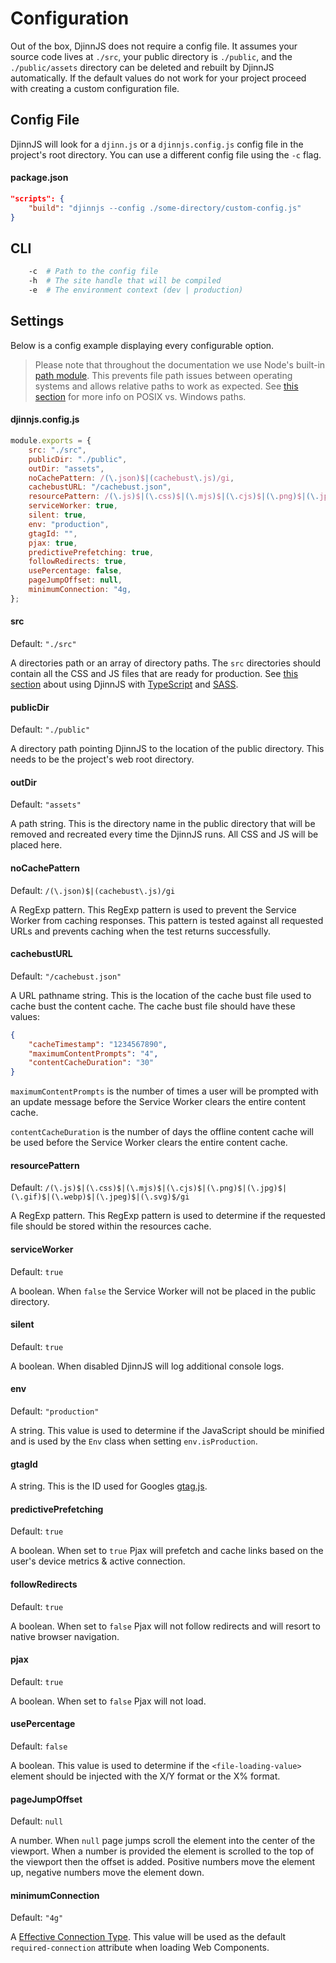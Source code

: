# Configuration

Out of the box, DjinnJS does not require a config file. It assumes your source code lives at `./src`, your public directory is `./public`, and the `./public/assets` directory can be deleted and rebuilt by DjinnJS automatically. If the default values do not work for your project proceed with creating a custom configuration file.

## Config File

DjinnJS will look for a `djinn.js` or a `djinnjs.config.js` config file in the project's root directory. You can use a different config file using the `-c` flag.

#### package.json

```json
"scripts": {
    "build": "djinnjs --config ./some-directory/custom-config.js"
}
```

## CLI

```bash
    -c  # Path to the config file
    -h  # The site handle that will be compiled
    -e  # The environment context (dev | production)
```

## Settings

Below is a config example displaying every configurable option.

> Please note that throughout the documentation we use Node's built-in [path module](https://nodejs.org/api/path.html). This prevents file path issues between operating systems and allows relative paths to work as expected. See [this section](https://nodejs.org/api/path.html#path_windows_vs_posix) for more info on POSIX vs. Windows paths.

#### djinnjs.config.js

```javascript
module.exports = {
    src: "./src",
    publicDir: "./public",
    outDir: "assets",
    noCachePattern: /(\.json)$|(cachebust\.js)/gi,
    cachebustURL: "/cachebust.json",
    resourcePattern: /(\.js)$|(\.css)$|(\.mjs)$|(\.cjs)$|(\.png)$|(\.jpg)$|(\.gif)$|(\.webp)$|(\.jpeg)$|(\.svg)$/gi,
    serviceWorker: true,
    silent: true,
    env: "production",
    gtagId: "",
    pjax: true,
    predictivePrefetching: true,
    followRedirects: true,
    usePercentage: false,
    pageJumpOffset: null,
    minimumConnection: "4g,
};
```

#### src

Default: `"./src"`

A directories path or an array of directory paths. The `src` directories should contain all the CSS and JS files that are ready for production. See [this section](/getting-started/demo-project) about using DjinnJS with [TypeScript](https://www.typescriptlang.org/) and [SASS](https://sass-lang.com/).

#### publicDir

Default: `"./public"`

A directory path pointing DjinnJS to the location of the public directory. This needs to be the project's web root directory.

#### outDir

Default: `"assets"`

A path string. This is the directory name in the public directory that will be removed and recreated every time the DjinnJS runs. All CSS and JS will be placed here.

#### noCachePattern

Default: `/(\.json)$|(cachebust\.js)/gi`

A RegExp pattern. This RegExp pattern is used to prevent the Service Worker from caching responses. This pattern is tested against all requested URLs and prevents caching when the test returns successfully.

#### cachebustURL

Default: `"/cachebust.json"`

A URL pathname string. This is the location of the cache bust file used to cache bust the content cache. The cache bust file should have these values:

```json
{
    "cacheTimestamp": "1234567890",
    "maximumContentPrompts": "4",
    "contentCacheDuration": "30"
}
```

`maximumContentPrompts` is the number of times a user will be prompted with an update message before the Service Worker clears the entire content cache.

`contentCacheDuration` is the number of days the offline content cache will be used before the Service Worker clears the entire content cache.

#### resourcePattern

Default: `/(\.js)$|(\.css)$|(\.mjs)$|(\.cjs)$|(\.png)$|(\.jpg)$|(\.gif)$|(\.webp)$|(\.jpeg)$|(\.svg)$/gi`

A RegExp pattern. This RegExp pattern is used to determine if the requested file should be stored within the resources cache.

#### serviceWorker

Default: `true`

A boolean. When `false` the Service Worker will not be placed in the public directory.

#### silent

Default: `true`

A boolean. When disabled DjinnJS will log additional console logs.

#### env

Default: `"production"`

A string. This value is used to determine if the JavaScript should be minified and is used by the `Env` class when setting `env.isProduction`.

#### gtagId

A string. This is the ID used for Googles [gtag.js](https://developers.google.com/analytics/devguides/collection/gtagjs).

#### predictivePrefetching

Default: `true`

A boolean. When set to `true` Pjax will prefetch and cache links based on the user's device metrics & active connection.

#### followRedirects

Default: `true`

A boolean. When set to `false` Pjax will not follow redirects and will resort to native browser navigation.

#### pjax

Default: `true`

A boolean. When set to `false` Pjax will not load.

#### usePercentage

Default: `false`

A boolean. This value is used to determine if the `<file-loading-value>` element should be injected with the X/Y format or the X% format.

#### pageJumpOffset

Default: `null`

A number. When `null` page jumps scroll the element into the center of the viewport. When a number is provided the element is scrolled to the top of the viewport then the offset is added. Positive numbers move the element up, negative numbers move the element down.

#### minimumConnection

Default: `"4g"`

A [Effective Connection Type](https://wicg.github.io/netinfo/#effectiveconnectiontype-enum). This value will be used as the default `required-connection` attribute when loading Web Components.
